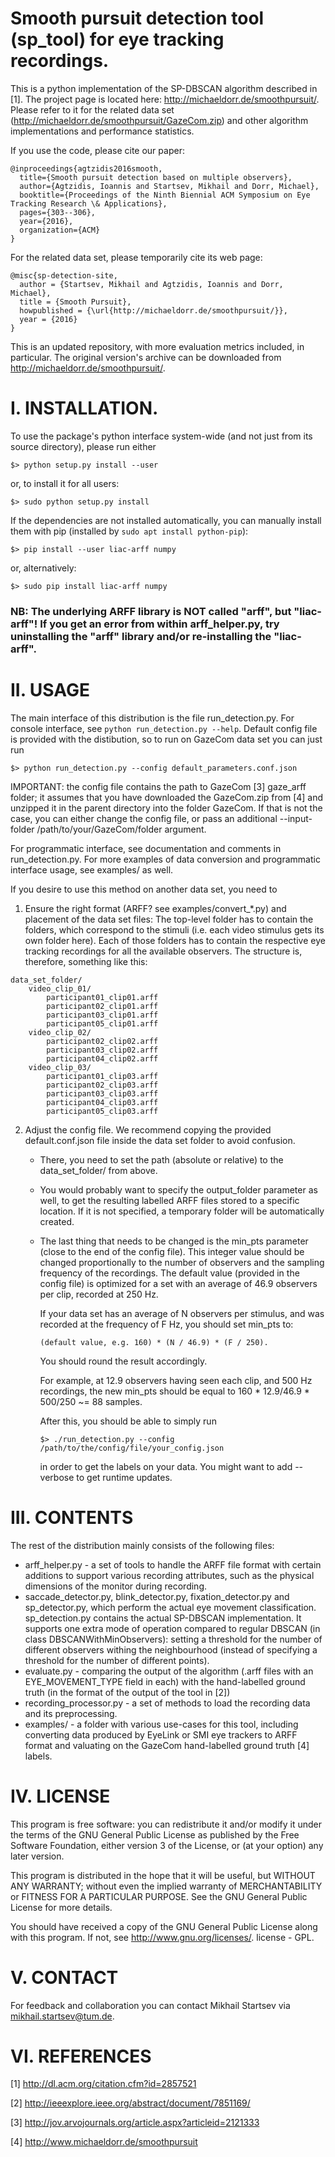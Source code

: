 # Smooth pursuit detection tool (sp_tool) for eye tracking recordings.

This is a python implementation of the SP-DBSCAN algorithm described in [1]. The project page is located here: http://michaeldorr.de/smoothpursuit/. Please refer to it for the related data set (http://michaeldorr.de/smoothpursuit/GazeCom.zip) and other algorithm implementations and performance statistics.

If you use the code, please cite our paper:

    @inproceedings{agtzidis2016smooth,
      title={Smooth pursuit detection based on multiple observers},
      author={Agtzidis, Ioannis and Startsev, Mikhail and Dorr, Michael},
      booktitle={Proceedings of the Ninth Biennial ACM Symposium on Eye Tracking Research \& Applications},
      pages={303--306},
      year={2016},
      organization={ACM}
    }

For the related data set, please temporarily cite its web page:

    @misc{sp-detection-site, 
      author = {Startsev, Mikhail and Agtzidis, Ioannis and Dorr, Michael}, 
      title = {Smooth Pursuit}, 
      howpublished = {\url{http://michaeldorr.de/smoothpursuit/}}, 
      year = {2016} 
    }

This is an updated repository, with more evaluation metrics included, in particular. The original version's archive can be downloaded from http://michaeldorr.de/smoothpursuit/.

# I. INSTALLATION.

To use the package's python interface system-wide (and not just from its source directory), please run either
    
    $> python setup.py install --user
    
or, to install it for all users:

    $> sudo python setup.py install

If the dependencies are not installed automatically, you can manually install them with pip
(installed by `sudo apt install python-pip`):
    
    $> pip install --user liac-arff numpy
    
or, alternatively:
    
    $> sudo pip install liac-arff numpy


### NB: The underlying ARFF library is NOT called "arff", but "liac-arff"! If you get an error from within arff_helper.py, try uninstalling the "arff" library and/or re-installing the "liac-arff".


# II. USAGE

The main interface of this distribution is the file run_detection.py.
For console interface, see `python run_detection.py --help`. Default config file is provided with
the distibution, so to run on GazeCom data set you can just run 

    $> python run_detection.py --config default_parameters.conf.json 

IMPORTANT: the config file contains the path to GazeCom [3] gaze_arff folder; it assumes
that you have downloaded the GazeCom.zip from [4] and
unzipped it in the parent directory into the folder GazeCom. If that is not the case, you can 
either change the config file, or pass an additional --input-folder /path/to/your/GazeCom/folder
argument.

For programmatic interface, see documentation and comments in run_detection.py.
For more examples of data conversion and programmatic interface usage, see examples/ as well.

If you desire to use this method on another data set, you need to 

  1. Ensure the right format (ARFF? see examples/convert_*.py) and placement of the data set files:
      The top-level folder has to contain the folders, which correspond to the stimuli 
      (i.e. each video stimulus gets its own folder here). Each of those folders has to contain
      the respective eye tracking recordings for all the available observers. 
      The structure is, therefore, something like this:

    data_set_folder/
        video_clip_01/
            participant01_clip01.arff
            participant02_clip01.arff
            participant03_clip01.arff
            participant05_clip01.arff  
        video_clip_02/
            participant02_clip02.arff
            participant03_clip02.arff
            participant04_clip02.arff
        video_clip_03/
            participant01_clip03.arff
            participant02_clip03.arff
            participant03_clip03.arff
            participant04_clip03.arff
            participant05_clip03.arff
  2. Adjust the config file. We recommend copying the provided default.conf.json file inside the data set folder to avoid confusion.
      
        * There, you need to set the path (absolute or relative) to the data_set_folder/ from above.

        * You would probably want to specify the output_folder parameter as well, to get the resulting labelled ARFF files stored to a specific location. If it is not specified, a temporary folder will be automatically created.

        * The last thing that needs to be changed is the min_pts parameter (close to the end of the config file). This integer value should be changed proportionally to the number of observers and the sampling frequency of the recordings. The default value (provided in the config file) is optimized for a set with an average of 46.9 observers per clip, recorded at 250 Hz. 

          If your data set has an average of N observers per stimulus, and was recorded at the frequency of F Hz,
          you should set min_pts to:

              (default value, e.g. 160) * (N / 46.9) * (F / 250).

          You should round the result accordingly.

          For example, at 12.9 observers having seen each clip, and 500 Hz recordings, 
          the new min_pts should be equal to 160 * 12.9/46.9 * 500/250 ~= 88 samples.

          After this, you should be able to simply run 
  
              $> ./run_detection.py --config /path/to/the/config/file/your_config.json
      
          in order to get the labels on your data. You might want to add --verbose to get runtime updates.

# III. CONTENTS

The rest of the distribution mainly consists of the following files:
  - arff_helper.py - a set of tools to handle the ARFF file format with certain additions to support various recording attributes, such as the physical dimensions of the monitor during recording.
  - saccade_detector.py, blink_detector.py, fixation_detector.py and sp_detector.py, which perform the actual eye        movement classification. sp_detection.py contains the actual SP-DBSCAN implementation. It supports one extra mode of operation compared to regular DBSCAN (in class DBSCANWithMinObservers): setting a threshold for the number of different observers withing the neighbourhood (instead of specifying a threshold for the number of different points).
  - evaluate.py - comparing the output of the algorithm (.arff files with an EYE_MOVEMENT_TYPE field in each) with the hand-labelled ground truth (in the format of the output of the tool in [2])
  - recording_processor.py - a set of methods to load the recording data and its preprocessing.
  - examples/ - a folder with various use-cases for this tool, including converting data produced by EyeLink or SMI eye trackers to ARFF format and valuating on the GazeCom hand-labelled ground truth [4] labels.

# IV. LICENSE

This program is free software: you can redistribute it and/or modify
it under the terms of the GNU General Public License as published by
the Free Software Foundation, either version 3 of the License, or
(at your option) any later version.

This program is distributed in the hope that it will be useful,
but WITHOUT ANY WARRANTY; without even the implied warranty of
MERCHANTABILITY or FITNESS FOR A PARTICULAR PURPOSE. See the
GNU General Public License for more details.

You should have received a copy of the GNU General Public License
along with this program. If not, see <http://www.gnu.org/licenses/>.
license - GPL.


# V. CONTACT

For feedback and collaboration you can contact Mikhail Startsev via mikhail.startsev@tum.de.

# VI. REFERENCES

  [1] http://dl.acm.org/citation.cfm?id=2857521
  
  [2] http://ieeexplore.ieee.org/abstract/document/7851169/
  
  [3] http://jov.arvojournals.org/article.aspx?articleid=2121333
  
  [4] http://www.michaeldorr.de/smoothpursuit
